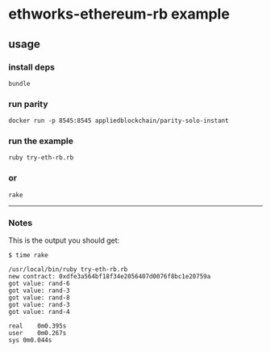 # ethworks-ethereum-rb example
## usage


### install deps

    bundle


### run parity

    docker run -p 8545:8545 appliedblockchain/parity-solo-instant


### run the example

    ruby try-eth-rb.rb


### or

    rake


---

### Notes

This is the output you should get:

```
$ time rake
```

```
/usr/local/bin/ruby try-eth-rb.rb
new contract: 0xdfe3a564bf18f34e2056407d0076f8bc1e20759a
got value: rand-6
got value: rand-3
got value: rand-8
got value: rand-3
got value: rand-4

real	0m0.395s
user	0m0.267s
sys	0m0.044s
```

